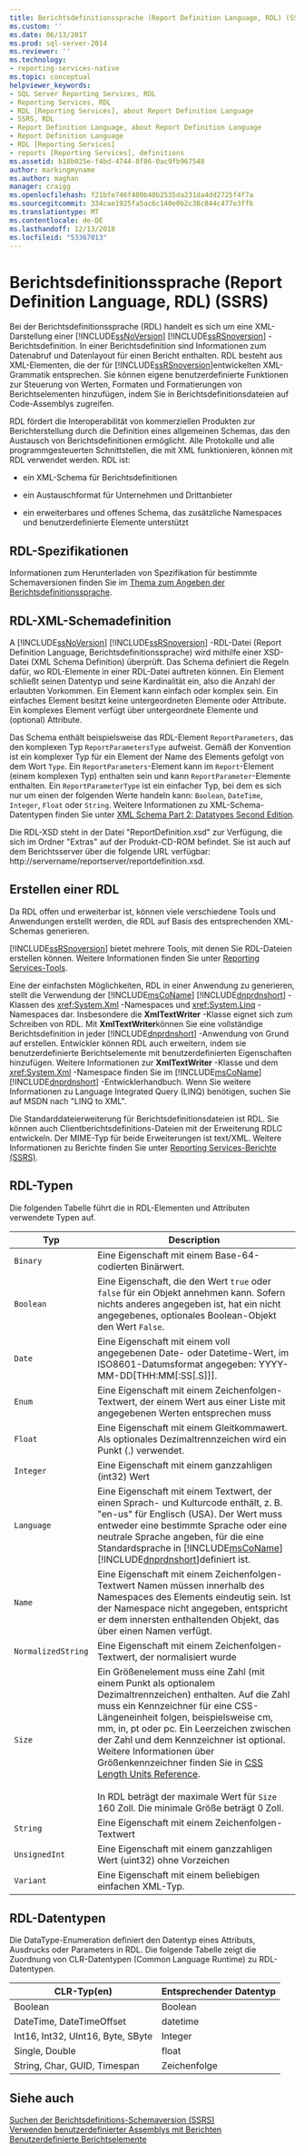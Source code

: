 ```yaml
---
title: Berichtsdefinitionssprache (Report Definition Language, RDL) (SSRS) | Microsoft-Dokumentation
ms.custom: ''
ms.date: 06/13/2017
ms.prod: sql-server-2014
ms.reviewer: ''
ms.technology:
- reporting-services-native
ms.topic: conceptual
helpviewer_keywords:
- SQL Server Reporting Services, RDL
- Reporting Services, RDL
- RDL [Reporting Services], about Report Definition Language
- SSRS, RDL
- Report Definition Language, about Report Definition Language
- Report Definition Language
- RDL [Reporting Services]
- reports [Reporting Services], definitions
ms.assetid: b18b025e-f4bd-4744-8f86-0ac9fb967548
author: markingmyname
ms.author: maghan
manager: craigg
ms.openlocfilehash: f21bfe746f409b40b2535da231da4dd2725f4f7a
ms.sourcegitcommit: 334cae1925fa5ac6c140e0b2c38c844c477e3ffb
ms.translationtype: MT
ms.contentlocale: de-DE
ms.lasthandoff: 12/13/2018
ms.locfileid: "53367013"
---
```

# <a name="report-definition-language-ssrs"></a>Berichtsdefinitionssprache (Report Definition Language, RDL) (SSRS)
  Bei der Berichtsdefinitionssprache (RDL) handelt es sich um eine XML-Darstellung einer [!INCLUDE[ssNoVersion](../../includes/ssnoversion-md.md)] [!INCLUDE[ssRSnoversion](../../includes/ssrsnoversion-md.md)] -Berichtsdefinition. In einer Berichtsdefinition sind Informationen zum Datenabruf und Datenlayout für einen Bericht enthalten. RDL besteht aus XML-Elementen, die der für [!INCLUDE[ssRSnoversion](../../includes/ssrsnoversion-md.md)]entwickelten XML-Grammatik entsprechen. Sie können eigene benutzerdefinierte Funktionen zur Steuerung von Werten, Formaten und Formatierungen von Berichtselementen hinzufügen, indem Sie in Berichtsdefinitionsdateien auf Code-Assemblys zugreifen.  
  
 RDL fördert die Interoperabilität von kommerziellen Produkten zur Berichterstellung durch die Definition eines allgemeinen Schemas, das den Austausch von Berichtsdefinitionen ermöglicht. Alle Protokolle und alle programmgesteuerten Schnittstellen, die mit XML funktionieren, können mit RDL verwendet werden. RDL ist:  
  
-   ein XML-Schema für Berichtsdefinitionen  
  
-   ein Austauschformat für Unternehmen und Drittanbieter  
  
-   ein erweiterbares und offenes Schema, das zusätzliche Namespaces und benutzerdefinierte Elemente unterstützt  
  
##  <a name="bkmk_RDL_Specifications"></a> RDL-Spezifikationen  
 Informationen zum Herunterladen von Spezifikation für bestimmte Schemaversionen finden Sie im [Thema zum Angeben der Berichtsdefinitionssprache](https://go.microsoft.com/fwlink/?linkid=116865).  
  
##  <a name="bkmk_RDL_XML_Schema_Definition"></a> RDL-XML-Schemadefinition  
 A [!INCLUDE[ssNoVersion](../../includes/ssnoversion-md.md)] [!INCLUDE[ssRSnoversion](../../includes/ssrsnoversion-md.md)] -RDL-Datei (Report Definition Language, Berichtsdefinitionssprache) wird mithilfe einer XSD-Datei (XML Schema Definition) überprüft. Das Schema definiert die Regeln dafür, wo RDL-Elemente in einer RDL-Datei auftreten können. Ein Element schließt seinen Datentyp und seine Kardinalität ein, also die Anzahl der erlaubten Vorkommen. Ein Element kann einfach oder komplex sein. Ein einfaches Element besitzt keine untergeordneten Elemente oder Attribute. Ein komplexes Element verfügt über untergeordnete Elemente und (optional) Attribute.  
  
 Das Schema enthält beispielsweise das RDL-Element `ReportParameters`, das den komplexen Typ `ReportParametersType` aufweist. Gemäß der Konvention ist ein komplexer Typ für ein Element der Name des Elements gefolgt von dem Wort `Type`. Ein `ReportParameters`-Element kann im `Report`-Element (einem komplexen Typ) enthalten sein und kann `ReportParameter`-Elemente enthalten. Ein `ReportParameterType` ist ein einfacher Typ, bei dem es sich nur um einen der folgenden Werte handeln kann: `Boolean`, `DateTime`, `Integer`, `Float` oder `String`. Weitere Informationen zu XML-Schema-Datentypen finden Sie unter [XML Schema Part 2: Datatypes Second Edition](https://go.microsoft.com/fwlink/?linkid=4871).  
  
 Die RDL-XSD steht in der Datei "ReportDefinition.xsd" zur Verfügung, die sich im Ordner "Extras" auf der Produkt-CD-ROM befindet. Sie ist auch auf dem Berichtsserver über die folgende URL verfügbar: http://servername/reportserver/reportdefinition.xsd.  
  
##  <a name="bkmk_Creating_RDL"></a> Erstellen einer RDL  
 Da RDL offen und erweiterbar ist, können viele verschiedene Tools und Anwendungen erstellt werden, die RDL auf Basis des entsprechenden XML-Schemas generieren.  
  
 [!INCLUDE[ssRSnoversion](../../includes/ssrsnoversion-md.md)] bietet mehrere Tools, mit denen Sie RDL-Dateien erstellen können. Weitere Informationen finden Sie unter [Reporting Services-Tools](../tools/reporting-services-tools.md).  
  
 Eine der einfachsten Möglichkeiten, RDL in einer Anwendung zu generieren, stellt die Verwendung der [!INCLUDE[msCoName](../../includes/msconame-md.md)] [!INCLUDE[dnprdnshort](../../includes/dnprdnshort-md.md)] -Klassen des <xref:System.Xml> -Namespaces und <xref:System.Linq> -Namespaces dar. Insbesondere die **XmlTextWriter** -Klasse eignet sich zum Schreiben von RDL. Mit **XmlTextWriter**können Sie eine vollständige Berichtsdefinition in jeder [!INCLUDE[dnprdnshort](../../includes/dnprdnshort-md.md)] -Anwendung von Grund auf erstellen. Entwickler können RDL auch erweitern, indem sie benutzerdefinierte Berichtselemente mit benutzerdefinierten Eigenschaften hinzufügen. Weitere Informationen zur **XmlTextWriter** -Klasse und dem <xref:System.Xml> -Namespace finden Sie im [!INCLUDE[msCoName](../../includes/msconame-md.md)] [!INCLUDE[dnprdnshort](../../includes/dnprdnshort-md.md)] -Entwicklerhandbuch. Wenn Sie weitere Informationen zu Language Integrated Query (LINQ) benötigen, suchen Sie auf MSDN nach "LINQ to XML".  
  
 Die Standarddateierweiterung für Berichtsdefinitionsdateien ist RDL. Sie können auch Clientberichtsdefinitions-Dateien mit der Erweiterung RDLC entwickeln. Der MIME-Typ für beide Erweiterungen ist text/XML. Weitere Informationen zu Berichte finden Sie unter [Reporting Services-Berichte &#40;SSRS&#41;](reporting-services-reports-ssrs.md).  
  
##  <a name="bkmk_RDL_Types"></a> RDL-Typen  
 Die folgenden Tabelle führt die in RDL-Elementen und Attributen verwendete Typen auf.  
  
|Typ|Description|  
|----------|-----------------|  
|`Binary`|Eine Eigenschaft mit einem Base-64-codierten Binärwert.|  
|`Boolean`|Eine Eigenschaft, die den Wert `true` oder `false` für ein Objekt annehmen kann. Sofern nichts anderes angegeben ist, hat ein nicht angegebenes, optionales Boolean-Objekt den Wert `False`.|  
|`Date`|Eine Eigenschaft mit einem voll angegebenen Date- oder Datetime-Wert, im ISO8601-Datumsformat angegeben: YYYY-MM-DD[THH:MM[:SS[.S]]].|  
|`Enum`|Eine Eigenschaft mit einem Zeichenfolgen-Textwert, der einem Wert aus einer Liste mit angegebenen Werten entsprechen muss|  
|`Float`|Eine Eigenschaft mit einem Gleitkommawert. Als optionales Dezimaltrennzeichen wird ein Punkt (.) verwendet.|  
|`Integer`|Eine Eigenschaft mit einem ganzzahligen (int32) Wert|  
|`Language`|Eine Eigenschaft mit einem Textwert, der einen Sprach- und Kulturcode enthält, z. B. "en-us" für Englisch (USA). Der Wert muss entweder eine bestimmte Sprache oder eine neutrale Sprache angeben, für die eine Standardsprache in [!INCLUDE[msCoName](../../includes/msconame-md.md)] [!INCLUDE[dnprdnshort](../../includes/dnprdnshort-md.md)]definiert ist.|  
|`Name`|Eine Eigenschaft mit einem Zeichenfolgen-Textwert Namen müssen innerhalb des Namespaces des Elements eindeutig sein. Ist der Namespace nicht angegeben, entspricht er dem innersten enthaltenden Objekt, das über einen Namen verfügt.|  
|`NormalizedString`|Eine Eigenschaft mit einem Zeichenfolgen-Textwert, der normalisiert wurde|  
|`Size`|Ein Größenelement muss eine Zahl (mit einem Punkt als optionalem Dezimaltrennzeichen) enthalten. Auf die Zahl muss ein Kennzeichner für eine CSS-Längeneinheit folgen, beispielsweise cm, mm, in, pt oder pc. Ein Leerzeichen zwischen der Zahl und dem Kennzeichner ist optional. Weitere Informationen über Größenkennzeichner finden Sie in [CSS Length Units Reference](https://go.microsoft.com/fwlink/?LinkId=9257).<br /><br /> In RDL beträgt der maximale Wert für `Size` 160 Zoll. Die minimale Größe beträgt 0 Zoll.|  
|`String`|Eine Eigenschaft mit einem Zeichenfolgen-Textwert|  
|`UnsignedInt`|Eine Eigenschaft mit einem ganzzahligen Wert (uint32) ohne Vorzeichen|  
|`Variant`|Eine Eigenschaft mit einem beliebigen einfachen XML-Typ.|  
  
##  <a name="bkmk_RDL_Data_Types"></a> RDL-Datentypen  
 Die DataType-Enumeration definiert den Datentyp eines Attributs, Ausdrucks oder Parameters in RDL. Die folgende Tabelle zeigt die Zuordnung von CLR-Datentypen (Common Language Runtime) zu RDL-Datentypen.  
  
|**CLR-Typ(en)**|**Entsprechender Datentyp**|  
|-----------------------|---------------------------------|  
|Boolean|Boolean|  
|DateTime, DateTimeOffset|datetime|  
|Int16, Int32, UInt16, Byte, SByte|Integer|  
|Single, Double|float|  
|String, Char, GUID, Timespan|Zeichenfolge|  
  
## <a name="see-also"></a>Siehe auch  
 [Suchen der Berichtsdefinitions-Schemaversion &#40;SSRS&#41;](find-the-report-definition-schema-version-ssrs.md)   
 [Verwenden benutzerdefinierter Assemblys mit Berichten](../custom-assemblies/using-custom-assemblies-with-reports.md)   
 [Benutzerdefinierte Berichtselemente](../custom-report-items/custom-report-items.md)  
  
  

